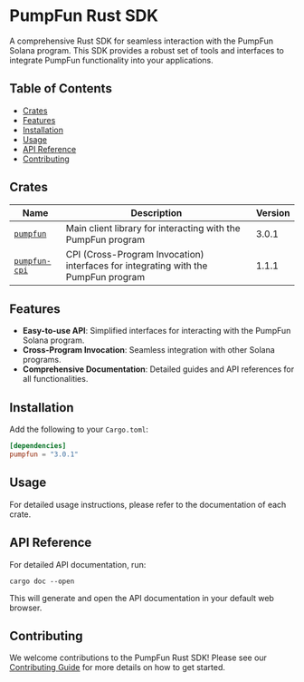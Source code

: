 # PumpFun Rust SDK

A comprehensive Rust SDK for seamless interaction with the PumpFun Solana program. This SDK provides a robust set of tools and interfaces to integrate PumpFun functionality into your applications.

## Table of Contents

- [Crates](#crates)
- [Features](#features)
- [Installation](#installation)
- [Usage](#usage)
- [API Reference](#api-reference)
- [Contributing](#contributing)

## Crates

| Name                                  | Description                                                                        | Version |
| ------------------------------------- | ---------------------------------------------------------------------------------- | ------- |
| [`pumpfun`](./crates/pumpfun)         | Main client library for interacting with the PumpFun program                       | 3.0.1   |
| [`pumpfun-cpi`](./crates/pumpfun-cpi) | CPI (Cross-Program Invocation) interfaces for integrating with the PumpFun program | 1.1.1   |

## Features

- **Easy-to-use API**: Simplified interfaces for interacting with the PumpFun Solana program.
- **Cross-Program Invocation**: Seamless integration with other Solana programs.
- **Comprehensive Documentation**: Detailed guides and API references for all functionalities.

## Installation

Add the following to your `Cargo.toml`:

```toml
[dependencies]
pumpfun = "3.0.1"
```

## Usage

For detailed usage instructions, please refer to the documentation of each crate.

## API Reference

For detailed API documentation, run:

```
cargo doc --open
```

This will generate and open the API documentation in your default web browser.

## Contributing

We welcome contributions to the PumpFun Rust SDK! Please see our [Contributing Guide](CONTRIBUTING.md) for more details on how to get started.
